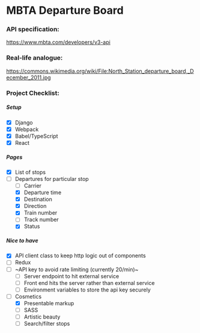 # MBTA Departure Board

### API specification:
https://www.mbta.com/developers/v3-api

### Real-life analogue:
https://commons.wikimedia.org/wiki/File:North_Station_departure_board,_December_2011.jpg

### Project Checklist:
##### Setup
  - [x] Django
  - [x] Webpack
  - [x] Babel/TypeScript
  - [x] React
##### Pages
  - [x] List of stops
  - [ ] Departures for particular stop
    - [ ] Carrier
    - [x] Departure time
    - [x] Destination
    - [x] Direction
    - [x] Train number
    - [ ] Track number
    - [x] Status
##### Nice to have
  - [x] API client class to keep http logic out of components
  - [ ] Redux
  - [ ] ~API key to avoid rate limiting (currently 20/min)~
    - [ ] Server endpoint to hit external service
    - [ ] Front end hits the server rather than external service
    - [ ] Environment variables to store the api key securely
  - [ ] Cosmetics
    - [x] Presentable markup
    - [ ] SASS
    - [ ] Artistic beauty
    - [ ] Search/filter stops
